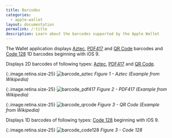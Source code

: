 ```yaml
---
title: Barcodes
categories:
  - apple-wallet
layout: documentation
permalink: /:title
description: Learn about the barcodes supported by the Apple Wallet
---
```



The Wallet application displays [Aztec](https://en.wikipedia.org/wiki/Aztec_Code), [PDF417](https://en.wikipedia.org/wiki/PDF417) and [QR Code](https://en.wikipedia.org/wiki/QR_code) barcodes and [Code 128](https://en.wikipedia.org/wiki/Code_128) 1D barcodes beginning with iOS 9.

Displays 2D barcodes of following types: [Aztec](https://en.wikipedia.org/wiki/Aztec_Code), [PDF417](https://en.wikipedia.org/wiki/PDF417) and [QR Code](https://en.wikipedia.org/wiki/QR_code).

{:.image.retina.size-25}
![barcode_aztec](/assets/images/barcode_aztec.png)
*Figure 1 - Aztec (Example from Wikipedia)*

{:.image.retina.size-25}
![barcode_pdf417](/assets/images/barcode_pdf417.png)
*Figure 2 - PDF417 (Example from Wikipedia)*

{:.image.retina.size-25}
![barcode_qrcode](/assets/images/barcode_qrcode.png)
*Figure 3 - QR Code (Example from Wikipedia)*

Displays 1D barcodes of following types: [Code 128](https://en.wikipedia.org/wiki/Code_128) beginning with iOS 9.

{:.image.retina.size-25}
![barcode_code128](/assets/images/barcode_code128.jpg)
*Figure 3 - Code 128*
